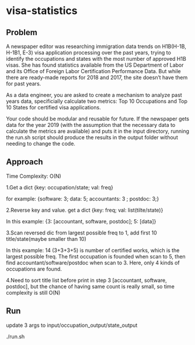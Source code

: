 # visa-statistics

## Problem
A newspaper editor was researching immigration data trends on H1B(H-1B, H-1B1, E-3) visa application processing over the past years, trying to identify the occupations and states with the most number of approved H1B visas. She has found statistics available from the US Department of Labor and its Office of Foreign Labor Certification Performance Data. But while there are ready-made reports for 2018 and 2017, the site doesn’t have them for past years.

As a data engineer, you are asked to create a mechanism to analyze past years data, specificially calculate two metrics: Top 10 Occupations and Top 10 States for certified visa applications.

Your code should be modular and reusable for future. If the newspaper gets data for the year 2019 (with the assumption that the necessary data to calculate the metrics are available) and puts it in the input directory, running the run.sh script should produce the results in the output folder without needing to change the code.
## Approach
Time Complexity: O(N)

1.Get a dict {key: occupation/state; val: freq}

for example: {software: 3; data: 5; accountants: 3 ; postdoc: 3;}

2.Reverse key and value. get a dict {key: freq; val: list(tilte/state)}

In this example: {3: [accountant, software, postdoc]; 5: [data]}

3.Scan reversed dic from largest possible freq to 1, add first 10 title/state(maybe smaller than 10)

In this example: 14 (3+3+3+5) is number of certified works, which is the largest possible freq. The first occupation is founded when scan to 5, then find accountant/software/postdoc when scan to 3. Here, only 4 kinds of occupations are found.

4.Need to sort title list before print in step 3 [accountant, software, postdoc], but the chance of having same count is really small, so time complexity is still O(N)

## Run
update 3 args to input/occupation_output/state_output

./run.sh

